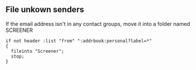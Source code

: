 ## File unkown senders

If the email address isn't in any contact groups, move it into a folder named SCREENER

~~~sieve
if not header :list "from" ":addrbook:personal?label=*" 
{
  fileinto "Screener";
  stop;
}
~~~
